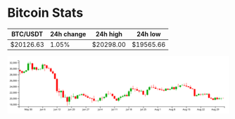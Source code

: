 # Bitcoin Stats

BTC/USDT|24h change|24h high|24h low|
|---|---|---|---|
|$20126.63|1.05%|$20298.00|$19565.66|

<img src="./chart.svg">
